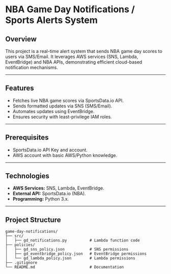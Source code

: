 # NBA Game Day Notifications / Sports Alerts System

## Overview
This project is a real-time alert system that sends NBA game day scores to users via SMS/Email. It leverages AWS services (SNS, Lambda, EventBridge) and NBA APIs, demonstrating efficient cloud-based notification mechanisms.

---

## Features
- Fetches live NBA game scores via SportsData.io API.
- Sends formatted updates via SNS (SMS/Email).
- Automates updates using EventBridge.
- Ensures security with least-privilege IAM roles.

---

## Prerequisites
- SportsData.io API Key and account.
- AWS account with basic AWS/Python knowledge.

---

## Technologies
- **AWS Services:** SNS, Lambda, EventBridge.
- **External API:** SportsData.io (NBA).
- **Programming:** Python 3.x.

---

## Project Structure
```
game-day-notifications/
├── src/
│   ├── gd_notifications.py          # Lambda function code
├── policies/
│   ├── gd_sns_policy.json           # SNS permissions
│   ├── gd_eventbridge_policy.json   # EventBridge permissions
│   └── gd_lambda_policy.json        # Lambda permissions
├── .gitignore
└── README.md                        # Documentation
```



